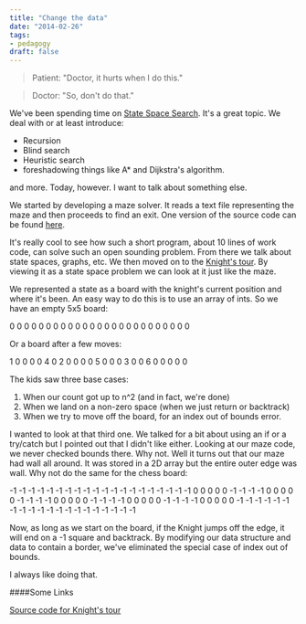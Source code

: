 ```yaml
---
title: "Change the data"
date: "2014-02-26"
tags:
- pedagogy
draft: false
---
```



> Patient: "Doctor, it hurts when I do this."

> Doctor: "So, don't do that."

We've been spending time on
[State Space Search](http://en.wikipedia.org/wiki/State_space_search). It's
a great topic. We deal with or at least introduce:

* Recursion
* Blind search
* Heuristic search
* foreshadowing things like A* and Dijkstra's algorithm.

and more. Today, however. I want to talk about something else.

We started by developing a maze solver. It reads a text file
representing the maze and then proceeds to find an exit. One version
of the source code can be found
[here](https://github.com/stuycs-apcs-z/classcode/tree/master/3/maze).

It's really cool to see how such a short program, about 10 lines of
work code, can solve such an open sounding problem. From there we talk
about state spaces, graphs, etc. We then moved on to the
[Knight's tour](https://github.com/stuycs-apcs-z/classcode/tree/master/3/maze). By
viewing it as a state space problem we can look at it just like the
maze.

We represented a state as a board with the knight's current position and where it's been. An easy way to do this is to use an array of ints. So we have an empty 5x5 board:

0 0 0 0 0
0 0 0 0 0
0 0 0 0 0
0 0 0 0 0
0 0 0 0 0

Or a board after a few moves:

1 0 0 0 0
4 0 2 0 0
0 0 5 0 0
0 3 0 0 6
0 0 0 0 0

The kids saw three base cases:

1. When our count got up to n^2 (and in fact, we're done)
2. When we land on a non-zero space (when we just return or backtrack)
3. When we try to move off the board, for an index out of bounds error.

I wanted to look at that third one. We talked for a bit about using an
if or a try/catch but I pointed out that I didn't like either. Looking
at our maze code, we never checked bounds there. Why not. Well it
turns out that our maze had wall all around. It was stored in a 2D
array but the entire outer edge was wall. Why not do the same for the chess board:

-1 -1 -1 -1 -1 -1 -1 -1 -1
-1 -1 -1 -1 -1 -1 -1 -1 -1
-1 -1  0  0  0  0  0 -1 -1
-1 -1  0  0  0  0  0 -1 -1
-1 -1  0  0  0  0  0 -1 -1
-1 -1  0  0  0  0  0 -1 -1
-1 -1  0  0  0  0  0 -1 -1
-1 -1 -1 -1 -1 -1 -1 -1 -1
-1 -1 -1 -1 -1 -1 -1 -1 -1

Now, as long as we start on the board, if the Knight jumps off the
edge, it will end on a -1 square and backtrack. By modifying our data
structure and data to contain a border, we've eliminated the special
case of index out of bounds.

I always like doing that.



####Some Links

[Source code for Knight's tour](https://github.com/stuycs-apcs-z/classcode/tree/master/3/knights)

